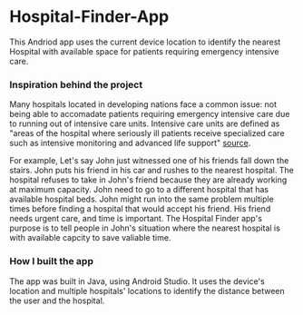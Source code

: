 # Hospital-Finder-App

This Andriod app uses the current device location to identify the nearest Hospital with available space for patients requiring emergency intensive care.

### Inspiration behind the project
Many hospitals located in developing nations face a common issue: not being able to accomadate patients requiring emergency intensive care due to running out of intensive care units. Intensive care units are defined as "areas of the hospital where seriously ill patients receive specialized care such as intensive monitoring and advanced life support" [source](https://www.doh.wa.gov/ForPublicHealthandHealthcareProviders/HealthcareProfessionsandFacilities/HealthcareAssociatedInfections/HAIReports/TypesofHospitalUnits#:~:text=Intensive%20care%20units%20(ICUs)%20are%20areas%20of%20the%20hospital%20where%20seriously%20ill%20patients%20receive%20specialized%20care%20such%20as%20intensive%20monitoring%20and%20advanced%20life%20support).

For example, Let's say John just witnessed one of his friends fall down the stairs. John puts his friend in his car and rushes to the nearest hospital. The hospital refuses to take in John's friend because they are already working at maximum capacity. John need to go to a different hospital that has available hospital beds. John might run into the same problem multiple times before finding a hospital that would accept his friend. His friend needs urgent care, and time is important.
The Hospital Finder app's purpose is to tell people in John's situation where the nearest hospital is with available capcity to save valiable time.

### How I built the app
The app was built in Java, using Android Studio. It uses the device's location and multiple hospitals' locations to identify the distance between the user and the hospital.
